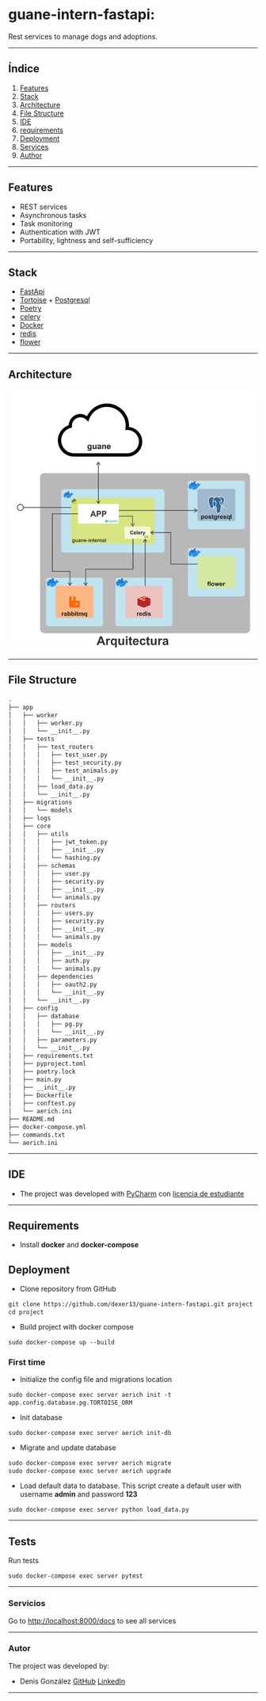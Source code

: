 # guane-intern-fastapi:
Rest services to manage dogs and adoptions.
***
## Índice
1. [Features](#features)
2. [Stack](#stack)
3. [Architecture](#architecture)
4. [File Structure](#file-structure)
5. [IDE](#ide)
6. [requirements](#requirements)
7. [Deployment](#deployment)
8. [Services](#services)
9. [Author](#author)
***

## Features

  - REST services
  - Asynchronous tasks
  - Task monitoring
  - Authentication with JWT
  - Portability, lightness and self-sufficiency

***
## Stack

  - [FastApi](https://fastapi.tiangolo.com/)
  - [Tortoise](https://tortoise-orm.readthedocs.io/en/latest/) + [Postgresql](https://www.postgresql.org/)
  - [Poetry](https://python-poetry.org/)
  - [celery](https://docs.celeryproject.org/en/stable/getting-started/introduction.html)
  - [Docker](https://www.docker.com/)
  - [redis](https://redis.io/)
  - [flower](https://flower.readthedocs.io/en/latest/)
  
***
## Architecture
![Architecture](docs/architecture.png)
***
## File Structure
```shell script
.
├── app
│   ├── worker
│   │   ├── worker.py
│   │   └── __init__.py
│   ├── tests
│   │   ├── test_routers
│   │   │   ├── test_user.py
│   │   │   ├── test_security.py
│   │   │   ├── test_animals.py
│   │   │   └── __init__.py
│   │   ├── load_data.py
│   │   └── __init__.py
│   ├── migrations
│   │   └── models
│   ├── logs
│   ├── core
│   │   ├── utils
│   │   │   ├── jwt_token.py
│   │   │   ├── __init__.py
│   │   │   └── hashing.py
│   │   ├── schemas
│   │   │   ├── user.py
│   │   │   ├── security.py
│   │   │   ├── __init__.py
│   │   │   └── animals.py
│   │   ├── routers
│   │   │   ├── users.py
│   │   │   ├── security.py
│   │   │   ├── __init__.py
│   │   │   └── animals.py
│   │   ├── models
│   │   │   ├── __init__.py
│   │   │   ├── auth.py
│   │   │   └── animals.py
│   │   ├── dependencies
│   │   │   ├── oauth2.py
│   │   │   └── __init__.py
│   │   └── __init__.py
│   ├── config
│   │   ├── database
│   │   │   ├── pg.py
│   │   │   └── __init__.py
│   │   ├── parameters.py
│   │   └── __init__.py
│   ├── requirements.txt
│   ├── pyproject.toml
│   ├── poetry.lock
│   ├── main.py
│   ├── __init__.py
│   ├── Dockerfile
│   ├── conftest.py
│   └── aerich.ini
├── README.md
├── docker-compose.yml
├── commands.txt
└── aerich.ini

```
***
## IDE
  - The project was developed with [PyCharm](https://www.jetbrains.com/es-es/pycharm/) con [licencia de estudiante](https://www.jetbrains.com/es-es/community/education/#students)
  
***
## Requirements
- Install **docker** and **docker-compose**
## Deployment
- Clone repository from GitHub
```shell script
git clone https://github.com/dexer13/guane-intern-fastapi.git project
cd project
```
- Build project with docker compose
```shell script
sudo docker-compose up --build
```
### First time
- Initialize the config file and migrations location
```shell script
sudo docker-compose exec server aerich init -t app.config.database.pg.TORTOISE_ORM
```
- Init database
```shell script
sudo docker-compose exec server aerich init-db
```
- Migrate and update database
```shell script
sudo docker-compose exec server aerich migrate
sudo docker-compose exec server aerich upgrade
```
- Load default data to database. This script create a default user with username **admin** and password **123**
```shell script
sudo docker-compose exec server python load_data.py
```

***
## Tests
Run tests
```shell script
sudo docker-compose exec server pytest
```
***
### Servicios
Go to [http://localhost:8000/docs](http://localhost:8000/docs) to see all services
***
### Autor
The project was developed by:
 - Denis González [GitHub](https://github.com/dexer13) [LinkedIn](https://www.linkedin.com/in/denis-eduardo-isidro-gonzalez-428a51210/)

***